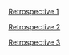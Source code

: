 [Retrospective 1](https://gitlab.fdmci.hva.nl/mobile-project/march-2023/ivmd1/msafe/msafe/-/wikis/Sprint-1-retrospective)

[Retrospective 2](https://gitlab.fdmci.hva.nl/mobile-project/march-2023/ivmd1/msafe/msafe/-/wikis/Retrospective-sprint-2)


[Retrospective 3](https://gitlab.fdmci.hva.nl/mobile-project/march-2023/ivmd1/msafe/msafe/-/wikis/Retrospectives-sprint-3)

